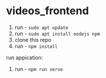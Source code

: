 # videos_frontend


1) run - `sudo apt update`
2) run - `sudo apt install nodejs npm`
3) clone this repo
4) run - `npm install`

run appication:
1) run - `npm run serve`
 



